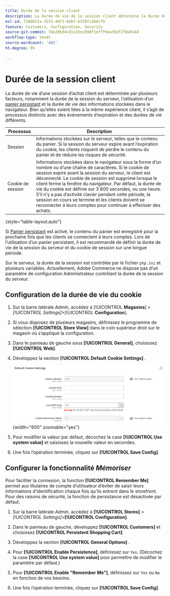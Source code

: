 ```yaml
---
title: Durée de la session client
description: La durée de vie de la session client détermine la durée de vie d’une session d’achat client.
exl-id: 7180631a-3233-40f3-92bf-b329fc260cf9
feature: Customers, Configuration, Security
source-git-commit: 7de285d4cd1e25ec890f1efff9ea7bdf2f0a9144
workflow-type: tm+mt
source-wordcount: '402'
ht-degree: 0%

---
```


# Durée de la session client

La durée de vie d’une session d’achat client est déterminée par plusieurs facteurs, notamment la durée de la session du serveur, l’utilisation d’un [panier persistant](../stores-purchase/cart-persistent.md) et la durée de vie des informations stockées dans le navigateur. Bien qu’elles soient liées à la même expérience client, il s’agit de processus distincts avec des événements d’expiration et des durées de vie différents.

| Processus | Description |
| --- | --- |
| Session | Informations stockées sur le serveur, telles que le contenu du panier. Si la session du serveur expire avant l’expiration du cookie, les clients risquent de perdre le contenu du panier et de réduire les risques de sécurité. |
| Cookie de session | Informations stockées dans le navigateur sous la forme d’un nombre ou d’une chaîne de caractères. Si le cookie de session expire avant la session du serveur, le client est déconnecté. Le cookie de session est supprimé lorsque le client ferme la fenêtre du navigateur. Par défaut, la durée de vie du cookie est définie sur 3 600 secondes, ou une heure. S’il n’y a pas d’activité clavier pendant cette période, la session en cours se termine et les clients doivent se reconnecter à leurs comptes pour continuer à effectuer des achats. |

{style="table-layout:auto"}

Si [Panier persistant](../stores-purchase/cart-persistent.md) est activé, le contenu du panier est enregistré pour la prochaine fois que les clients se connectent à leurs comptes. Lors de l’utilisation d’un panier persistant, il est recommandé de définir la durée de vie de la session du serveur et du cookie de session sur une longue période.

Sur le serveur, la durée de la session est contrôlée par le fichier `php.ini` et plusieurs variables. Actuellement, Adobe Commerce ne dispose pas d’un paramètre de configuration Administrateur contrôlant la durée de la session du serveur.

## Configuration de la durée de vie du cookie

1. Sur la barre latérale _Admin_, accédez à [!UICONTROL **Magasins**] > _[!UICONTROL Settings]_>[!UICONTROL **Configuration**].

1. Si vous disposez de plusieurs magasins, définissez le programme de sélection **[!UICONTROL Store View]** dans le coin supérieur droit sur le magasin où s’applique la configuration.

1. Dans le panneau de gauche sous **[!UICONTROL General]**, choisissez **[!UICONTROL Web]**.

1. Développez la section **[!UICONTROL Default Cookie Settings]** .

   ![Paramètres du cookie par défaut](../configuration-reference/general/assets/web-default-cookie-settings.png){width="600" zoomable="yes"}

1. Pour modifier la valeur par défaut, décochez la case **[!UICONTROL Use system value]** et saisissez la nouvelle valeur en secondes.

1. Une fois l’opération terminée, cliquez sur **[!UICONTROL Save Config]**.

## Configurer la fonctionnalité _Mémoriser_

Pour faciliter la connexion, la fonction **[!UICONTROL Remember Me]** permet aux titulaires de compte d’utilisateur d’éviter de saisir leurs informations d’identification chaque fois qu’ils entrent dans le storefront. Pour des raisons de sécurité, la fonction de persistance est désactivée par défaut.

1. Sur la barre latérale _Admin_, accédez à **[!UICONTROL Stores]** > _[!UICONTROL Settings]_>**[!UICONTROL Configuration]**.

1. Dans le panneau de gauche, développez **[!UICONTROL Customers]** et choisissez **[!UICONTROL Persistent Shopping Cart]**.

1. Développez la section **[!UICONTROL General Options]** .

1. Pour **[!UICONTROL Enable Persistence]**, définissez sur `Yes`. (Décochez la case **[!UICONTROL Use system value]** pour permettre de modifier le paramètre par défaut.)

1. Pour **[!UICONTROL Enable "Remember Me"]**, définissez sur `Yes` ou `No` en fonction de vos besoins.

1. Une fois l’opération terminée, cliquez sur **[!UICONTROL Save Config]**.
